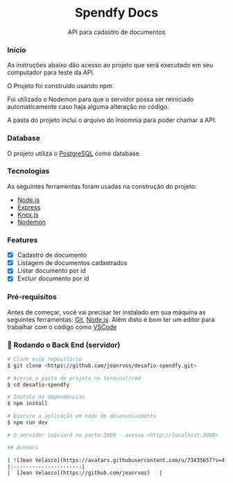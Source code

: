 <h1 align="center">Spendfy Docs</h1>

<p align="center">API para cadastro de  documentos</p>

### Início

As instruções abaixo dão acesso ao projeto que será executado em seu computador para teste da API.

O Projeto foi construído usando npm.

Foi utilizado o Nodemon para que o servidor possa ser reiniciado automaticamente caso haja alguma alteração no código.

A pasta do projeto inclui o arquivo do Insomnia para poder chamar a API.

### Database

O projeto utiliza o [PostgreSQL](https://www.postgresql.org/) como database.

### Tecnologias

As seguintes ferramentas foram usadas na construção do projeto:

- [Node.js](https://nodejs.org/en/)
- [Express](http://expressjs.com/)
- [Knex.js](https://knexjs.org/)
- [Nodemon](https://nodemon.io/)
### Features

- [x] Cadastro de documento
- [x] Listagem de documentos cadastrados
- [x] Listar documento por id
- [x] Excluir documento por id
### Pré-requisitos

Antes de começar, você vai precisar ter instalado em sua máquina as seguintes ferramentas:
[Git](https://git-scm.com), [Node.js](https://nodejs.org/en/). 
Além disto é bom ter um editor para trabalhar com o código como [VSCode](https://code.visualstudio.com/)

### 🎲 Rodando o Back End (servidor)

```bash
# Clone este repositório
$ git clone <https://github.com/jeanrvos/desafio-spendfy.git>

# Acesse a pasta do projeto no terminal/cmd
$ cd desafio-spendfy

# Instale as dependências
$ npm install

# Execute a aplicação em modo de desenvolvimento
$ npm run dev

# O servidor iniciará na porta:3000 - acesse <http://localhost:3000>

## Authors

| ![Jean Velasco](https://avatars.githubusercontent.com/u/73435657?v=4)|
|:---------------------:|
|  [Jean Velasco](https://github.com/jeanrvos)   |

